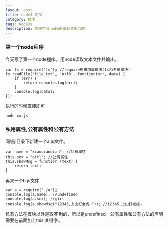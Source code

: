 ```yaml
---
layout: post
title: nodeJs初探
category: 技术
tags: NodeJs
description: 前端学会node是很有竞争力的
---
```


### 第一个node程序

今天写了第一个node程序。用node读取文本文件并输出。

	var fs = require('fs'); //require用来加载模块(fs为系统模块)
	fs.readFile('file.txt', 'utf8', function(err, data) {
		if (err) {
			return console.log(err);
		} 
		console.log(data);
	});
	
执行的时候直接即可

	node xx.js				
	
### 私用属性,公有属性和公有方法

同级ji目录下新建一个a.js文件。

	var name = "xiaoqianqian"; //私有属性
	this.sex = "girl"; //公有属性
	this.showMsg = function (text) {
		return text;
	}
再来一个b.js文件
	
	var a = require('./a'); 
	console.log(a.name); //undefined
	console.log(a.sex); //girl
	console.log(a.showMsg("12345,上山打老虎~")); //12345,上山打老虎~
私有方法在模块以外是取不到的，所以是undefined。公有属性和公有方法的声明需要在前面加上this 关键字。
	
	
